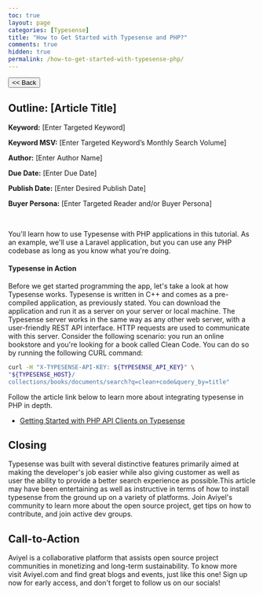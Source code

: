 ```yaml
---
toc: true
layout: page
categories: [Typesense]
title: "How to Get Started with Typesense and PHP?"
comments: true
hidden: true
permalink: /how-to-get-started-with-typesense-php/
---
```


<button class="back-button" onclick="window.history.back()"><< Back</button>

## Outline: [Article Title]

**Keyword:** [Enter Targeted Keyword]

**Keyword MSV:** [Enter Targeted Keyword’s Monthly Search Volume]

**Author:** [Enter Author Name]

**Due Date:** [Enter Due Date]

**Publish Date:** [Enter Desired Publish Date]

**Buyer Persona:** [Enter Targeted Reader and/or Buyer Persona]

<br>

You'll learn how to use Typesense with PHP applications in this tutorial. As an example, we'll use a Laravel application, but you can use any PHP codebase as long as you know what you're doing.

#### Typesense in Action

Before we get started programming the app, let's take a look at how Typesense works. Typesense is written in C++ and comes as a pre-compiled application, as previously stated. You can download the application and run it as a server on your server or local machine. The Typesense server works in the same way as any other web server, with a user-friendly REST API interface. HTTP requests are used to communicate with this server. Consider the following scenario: you run an online bookstore and you're looking for a book called Clean Code. You can do so by running the following CURL command:

```bash
curl -H "X-TYPESENSE-API-KEY: ${TYPESENSE_API_KEY}" \
"${TYPESENSE_HOST}/
collections/books/documents/search?q=clean+code&query_by=title"
```

Follow the article link below to learn more about integrating typesense in PHP in depth.

- [Getting Started with PHP API Clients on Typesense](https://aviyel.com/post/1288/building-a-search-ui-with-typesense)

## Closing

Typesense was built with several distinctive features primarily aimed at making the developer's job easier while also giving customer as well as user the ability to provide a better search experience as possible.This article may have been entertaining as well as instructive in terms of how to install typesense from the ground up on a variety of platforms. Join Aviyel's community to learn more about the open source project, get tips on how to contribute, and join active dev groups.

## Call-to-Action

Aviyel is a collaborative platform that assists open source project communities in monetizing and long-term sustainability. To know more visit Aviyel.com and find great blogs and events, just like this one! Sign up now for early access, and don't forget to follow us on our socials!
